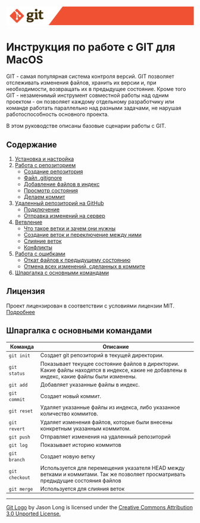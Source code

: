 ![git-logo.svg](./assets/git-logo.svg)

# Инструкция по работе с GIT для MacOS

GIT - самая популярная система контроля версий. GIT позволяет отслеживать изменения файлов, хранить их версии и, при необходимости, возвращать их в предыдущее состояние. Кроме того GIT - незаменимый инструмент совместной работы над одним проектом - он позволяет каждому отдельному разработчику или команде работать параллельно над разными задачами, не нарушая работоспособность основного проекта.

В этом руководстве описаны базовые сценарии работы с GIT.

## Содержание

1. [Установка и настройка](./installation.md)
2. [Работа с репозиторием](./repository.md)
   + [Создание репозитория](./repository.md#создание-репозитория)
   + [Файл .gitignore](./repository.md#файл-gitignore)
   + [Добавление файлов в индекс](./repository.md#добавление-файлов-в-индекс)
   + [Просмотр состояния](./repository.md#просмотр-состояния)
   + [Делаем коммит](./repository.md#делаем-коммит)
3. [Удаленный репозиторий на GitHub](./github.md)
   + [Подключение](./github.md#подключение)
   + [Отправка изменений на сервер](./github.md#отправка-изменений-на-сервер)
4. [Ветвление](./branching.md)
   + [Что такое ветки и зачем они нужны](./branching.md#что-такое-ветки-и-зачем-они-нужны)
   + [Создание веток и переключение между ними](./branching.md#создание-веток-и-переключение-между-ними)
   + [Слияние веток](./branching.md#слияние-веток)
   + [Конфликты](./branching.md#конфликты)
5. [Работа с ошибками](./troubleshooting.md)
   + [Откат файлов к предыдущему состоянию](./troubleshooting.md#откат-файлов-к-предыдущему-состоянию)
   + [Отмена всех изменений, сделанных в коммите](./troubleshooting.md#отмена-всех-изменений-сделанных-в-коммите)
6. [Шпаргалка с основными командами](#шпаргалка-с-основными-командами)

## Лицензия

Проект лицензирован в соответствии с условиями лицензии MIT. [Подробнее](./license.md)

## Шпаргалка с основными командами

|Команда|Описание|
|---|---|
|`git init`|Создает git репозиторий в текущей директории.|
|`git status`|Показывает текущее состояние файлов в директории. Какие файлы находятся в индексе, какие не добавлены в индекс, какие файлы были изменены.|
|`git add`|Добавляет указанные файлы в индекс.|
|`git commit`|Создает новый коммит.|
|`git reset`|Удаляет указанные файлы из индекса, либо указанное количество коммитов.|
|`git revert`|Удаляет изменения файлов, которые были внесены конкретным указанным коммитом.|
|`git push`|Отправляет изменения на удаленный репозиторий|
|`git log`|Показывает историю коммитов|
|`git branch`|Создает новую ветку|
|`git checkout`|Используется для перемещения указателя HEAD между ветками и коммитами. Так же позволяет просматривать предыдущие состояния файлов|
|`git merge`|Используется для слияния веток|




---
[Git Logo](https://git-scm.com/downloads/logos) by Jason Long is licensed under the [Creative Commons Attribution 3.0 Unported License.](https://creativecommons.org/licenses/by/3.0/)
